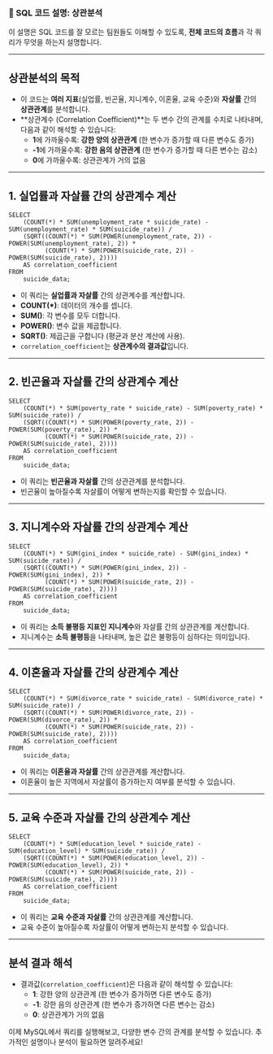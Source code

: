 ### 📝 SQL 코드 설명: 상관분석 

이 설명은 SQL 코드를 잘 모르는 팀원들도 이해할 수 있도록, **전체 코드의 흐름**과 각 쿼리가 무엇을 하는지 설명합니다.

---

## **상관분석의 목적**
- 이 코드는 **여러 지표**(실업률, 빈곤율, 지니계수, 이혼율, 교육 수준)와 **자살률** 간의 **상관관계**를 분석합니다.
- **상관계수 (Correlation Coefficient)**는 두 변수 간의 관계를 수치로 나타내며, 다음과 같이 해석할 수 있습니다:
  - **1**에 가까울수록: **강한 양의 상관관계** (한 변수가 증가할 때 다른 변수도 증가)
  - **-1**에 가까울수록: **강한 음의 상관관계** (한 변수가 증가할 때 다른 변수는 감소)
  - **0**에 가까울수록: 상관관계가 거의 없음

---

## **1. 실업률과 자살률 간의 상관계수 계산**

```
SELECT 
    (COUNT(*) * SUM(unemployment_rate * suicide_rate) - SUM(unemployment_rate) * SUM(suicide_rate)) /
    (SQRT((COUNT(*) * SUM(POWER(unemployment_rate, 2)) - POWER(SUM(unemployment_rate), 2)) *
          (COUNT(*) * SUM(POWER(suicide_rate, 2)) - POWER(SUM(suicide_rate), 2))))
    AS correlation_coefficient
FROM 
    suicide_data;
```

- 이 쿼리는 **실업률과 자살률** 간의 상관계수를 계산합니다.
- **COUNT(*)**: 데이터의 개수를 셉니다.
- **SUM()**: 각 변수를 모두 더합니다.
- **POWER()**: 변수 값을 제곱합니다.
- **SQRT()**: 제곱근을 구합니다 (평균과 분산 계산에 사용).
- `correlation_coefficient`는 **상관계수의 결과값**입니다.

---

## **2. 빈곤율과 자살률 간의 상관계수 계산**

```
SELECT 
    (COUNT(*) * SUM(poverty_rate * suicide_rate) - SUM(poverty_rate) * SUM(suicide_rate)) /
    (SQRT((COUNT(*) * SUM(POWER(poverty_rate, 2)) - POWER(SUM(poverty_rate), 2)) *
          (COUNT(*) * SUM(POWER(suicide_rate, 2)) - POWER(SUM(suicide_rate), 2))))
    AS correlation_coefficient
FROM 
    suicide_data;
```

- 이 쿼리는 **빈곤율과 자살률** 간의 상관관계를 분석합니다.
- 빈곤율이 높아질수록 자살률이 어떻게 변하는지를 확인할 수 있습니다.

---

## **3. 지니계수와 자살률 간의 상관계수 계산**

```
SELECT 
    (COUNT(*) * SUM(gini_index * suicide_rate) - SUM(gini_index) * SUM(suicide_rate)) /
    (SQRT((COUNT(*) * SUM(POWER(gini_index, 2)) - POWER(SUM(gini_index), 2)) *
          (COUNT(*) * SUM(POWER(suicide_rate, 2)) - POWER(SUM(suicide_rate), 2))))
    AS correlation_coefficient
FROM 
    suicide_data;
```

- 이 쿼리는 **소득 불평등 지표인 지니계수**와 자살률 간의 상관관계를 계산합니다.
- 지니계수는 **소득 불평등**을 나타내며, 높은 값은 불평등이 심하다는 의미입니다.

---

## **4. 이혼율과 자살률 간의 상관계수 계산**

```
SELECT 
    (COUNT(*) * SUM(divorce_rate * suicide_rate) - SUM(divorce_rate) * SUM(suicide_rate)) /
    (SQRT((COUNT(*) * SUM(POWER(divorce_rate, 2)) - POWER(SUM(divorce_rate), 2)) *
          (COUNT(*) * SUM(POWER(suicide_rate, 2)) - POWER(SUM(suicide_rate), 2))))
    AS correlation_coefficient
FROM 
    suicide_data;
```

- 이 쿼리는 **이혼율과 자살률** 간의 상관관계를 계산합니다.
- 이혼율이 높은 지역에서 자살률이 증가하는지 여부를 분석할 수 있습니다.

---

## **5. 교육 수준과 자살률 간의 상관계수 계산**

```
SELECT 
    (COUNT(*) * SUM(education_level * suicide_rate) - SUM(education_level) * SUM(suicide_rate)) /
    (SQRT((COUNT(*) * SUM(POWER(education_level, 2)) - POWER(SUM(education_level), 2)) *
          (COUNT(*) * SUM(POWER(suicide_rate, 2)) - POWER(SUM(suicide_rate), 2))))
    AS correlation_coefficient
FROM 
    suicide_data;
```

- 이 쿼리는 **교육 수준과 자살률** 간의 상관관계를 계산합니다.
- 교육 수준이 높아질수록 자살률이 어떻게 변하는지 분석할 수 있습니다.

---

## **분석 결과 해석**
- 결과값(`correlation_coefficient`)은 다음과 같이 해석할 수 있습니다:
  - **1**: 강한 양의 상관관계 (한 변수가 증가하면 다른 변수도 증가)
  - **-1**: 강한 음의 상관관계 (한 변수가 증가하면 다른 변수는 감소)
  - **0**: 상관관계가 거의 없음

이제 MySQL에서 쿼리를 실행해보고, 다양한 변수 간의 관계를 분석할 수 있습니다. 추가적인 설명이나 분석이 필요하면 알려주세요!

